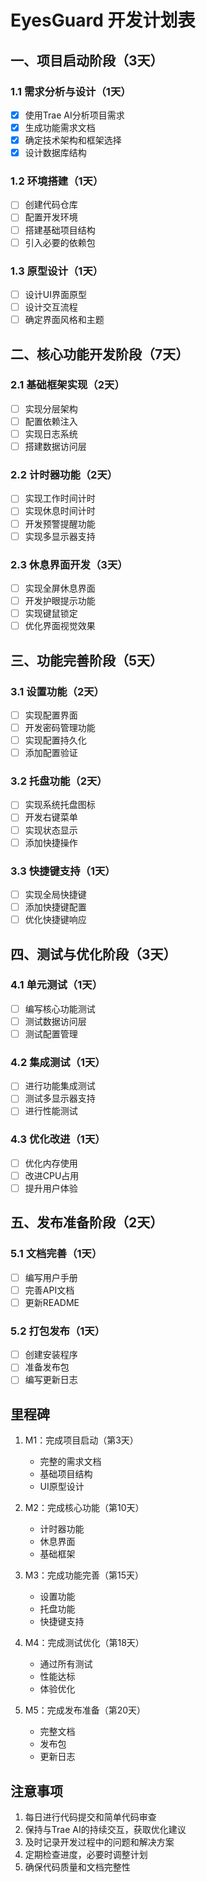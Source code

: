 # EyesGuard 开发计划表

## 一、项目启动阶段（3天）

### 1.1 需求分析与设计（1天）
- [x] 使用Trae AI分析项目需求
- [x] 生成功能需求文档
- [x] 确定技术架构和框架选择
- [x] 设计数据库结构

### 1.2 环境搭建（1天）
- [ ] 创建代码仓库
- [ ] 配置开发环境
- [ ] 搭建基础项目结构
- [ ] 引入必要的依赖包

### 1.3 原型设计（1天）
- [ ] 设计UI界面原型
- [ ] 设计交互流程
- [ ] 确定界面风格和主题

## 二、核心功能开发阶段（7天）

### 2.1 基础框架实现（2天）
- [ ] 实现分层架构
- [ ] 配置依赖注入
- [ ] 实现日志系统
- [ ] 搭建数据访问层

### 2.2 计时器功能（2天）
- [ ] 实现工作时间计时
- [ ] 实现休息时间计时
- [ ] 开发预警提醒功能
- [ ] 实现多显示器支持

### 2.3 休息界面开发（3天）
- [ ] 实现全屏休息界面
- [ ] 开发护眼提示功能
- [ ] 实现键鼠锁定
- [ ] 优化界面视觉效果

## 三、功能完善阶段（5天）

### 3.1 设置功能（2天）
- [ ] 实现配置界面
- [ ] 开发密码管理功能
- [ ] 实现配置持久化
- [ ] 添加配置验证

### 3.2 托盘功能（2天）
- [ ] 实现系统托盘图标
- [ ] 开发右键菜单
- [ ] 实现状态显示
- [ ] 添加快捷操作

### 3.3 快捷键支持（1天）
- [ ] 实现全局快捷键
- [ ] 添加快捷键配置
- [ ] 优化快捷键响应

## 四、测试与优化阶段（3天）

### 4.1 单元测试（1天）
- [ ] 编写核心功能测试
- [ ] 测试数据访问层
- [ ] 测试配置管理

### 4.2 集成测试（1天）
- [ ] 进行功能集成测试
- [ ] 测试多显示器支持
- [ ] 进行性能测试

### 4.3 优化改进（1天）
- [ ] 优化内存使用
- [ ] 改进CPU占用
- [ ] 提升用户体验

## 五、发布准备阶段（2天）

### 5.1 文档完善（1天）
- [ ] 编写用户手册
- [ ] 完善API文档
- [ ] 更新README

### 5.2 打包发布（1天）
- [ ] 创建安装程序
- [ ] 准备发布包
- [ ] 编写更新日志

## 里程碑

1. M1：完成项目启动（第3天）
   - 完整的需求文档
   - 基础项目结构
   - UI原型设计

2. M2：完成核心功能（第10天）
   - 计时器功能
   - 休息界面
   - 基础框架

3. M3：完成功能完善（第15天）
   - 设置功能
   - 托盘功能
   - 快捷键支持

4. M4：完成测试优化（第18天）
   - 通过所有测试
   - 性能达标
   - 体验优化

5. M5：完成发布准备（第20天）
   - 完整文档
   - 发布包
   - 更新日志

## 注意事项

1. 每日进行代码提交和简单代码审查
2. 保持与Trae AI的持续交互，获取优化建议
3. 及时记录开发过程中的问题和解决方案
4. 定期检查进度，必要时调整计划
5. 确保代码质量和文档完整性